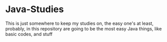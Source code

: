 # Java-Studies
This is just somewhere to keep my studies on, the easy one's at least, probably, in this repository are going to be the most easy Java things, like basic codes, and stuff
